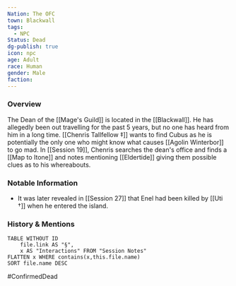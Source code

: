 ```yaml
---
Nation: The OFC
town: Blackwall
tags:
  - NPC
Status: Dead
dg-publish: true
icon: npc
age: Adult
race: Human
gender: Male
faction: 
---
```


### Overview
The Dean of the [[Mage's Guild]] is located in the [[Blackwall]]. He has allegedly been out travelling for the past 5 years, but no one has heard from him in a long time. [[Chenris Tallfellow ‡]] wants to find Cubus as he is potentially the only one who might know what causes [[Agolin Winterbor]] to go mad. In [[Session 19]], Chenris searches the dean's office and finds a [[Map to Itone]] and notes mentioning [[Eldertide]] giving them possible clues as to his whereabouts. 

### Notable Information
- It was later revealed in [[Session 27]] that Enel had been killed by [[Uti †]] when he entered the island. 

### History & Mentions
```dataview
TABLE WITHOUT ID
	file.link AS "§", 
	x AS "Interactions" FROM "Session Notes"
FLATTEN x WHERE contains(x,this.file.name) 
SORT file.name DESC
```

#ConfirmedDead